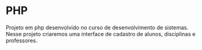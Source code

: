# PHP
Projeto em php desenvolvido  no curso de desenvolvimento de sistemas. Nesse projeto criaremos uma interface de cadastro de alunos, disciplinas e professores. 
